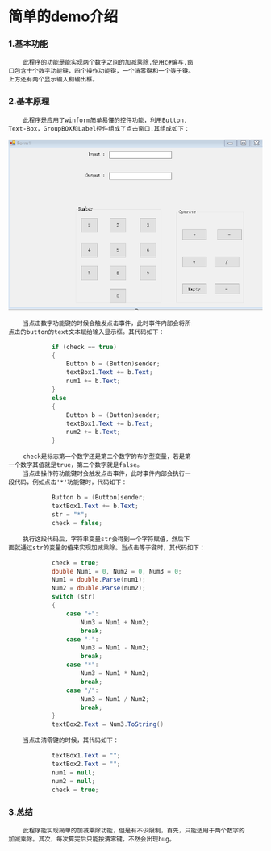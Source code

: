# 简单的demo介绍
### 1.基本功能  
        此程序的功能是能实现两个数字之间的加减乘除.使用c#编写,窗
    口包含十个数字功能键，四个操作功能键，一个清零键和一个等于键。
    上方还有两个显示输入和输出框。
### 2.基本原理
        此程序是应用了winform简单易懂的控件功能，利用Button,
    Text-Box，GroupBOX和Label控件组成了点击窗口.其组成如下：
![1](window.png "窗口")  
 
        当点击数字功能键的时候会触发点击事件，此时事件内部会将所
    点击的button的text文本赋给输入显示框。其代码如下：
```c#
            if (check == true)
            {
                Button b = (Button)sender;
                textBox1.Text += b.Text;
                num1 += b.Text;
            }
            else
            {
                Button b = (Button)sender;
                textBox1.Text += b.Text;
                num2 += b.Text;
            }
```  
        check是标志第一个数字还是第二个数字的布尔型变量，若是第
    一个数字其值就是true，第二个数字就是false。       
        当点击操作符功能键时会触发点击事件，此时事件内部会执行一
    段代码，例如点击'*'功能键时，代码如下：
```c#    
            Button b = (Button)sender;
            textBox1.Text += b.Text;
            str = "*";
            check = false;
```
        执行这段代码后，字符串变量str会得到一个字符赋值，然后下
    面就通过str的变量的值来实现加减乘除。当点击等于键时，其代码如下：
```c#
            check = true;
            double Num1 = 0, Num2 = 0, Num3 = 0;
            Num1 = double.Parse(num1);
            Num2 = double.Parse(num2);
            switch (str)
            {
                case "+":
                    Num3 = Num1 + Num2;
                    break;
                case "-":
                    Num3 = Num1 - Num2;
                    break;
                case "*":
                    Num3 = Num1 * Num2;
                    break;
                case "/":
                    Num3 = Num1 / Num2;
                    break;
            }
            textBox2.Text = Num3.ToString()
```
        当点击清零键的时候，其代码如下：
```c#
            textBox1.Text = "";
            textBox2.Text = "";
            num1 = null;
            num2 = null;
            check = true;
```
### 3.总结
        此程序能实现简单的加减乘除功能，但是有不少限制，首先，只能适用于两个数字的
    加减乘除。其次，每次算完后只能按清零键，不然会出现bug。

